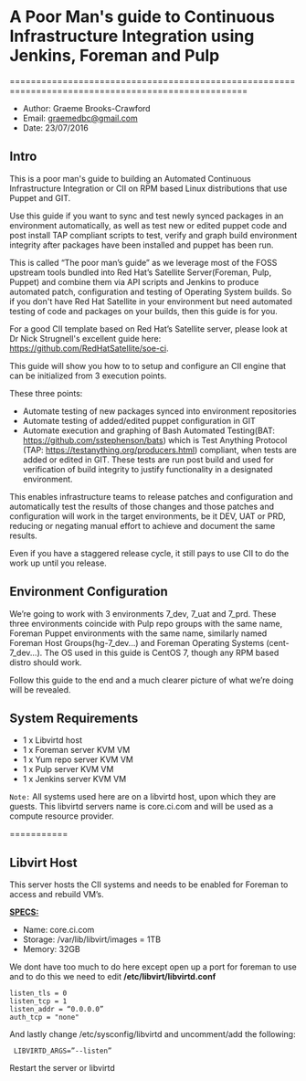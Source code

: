 # A Poor Man's guide to Continuous Infrastructure Integration using Jenkins, Foreman and Pulp
===================================================================================================

* Author: Graeme Brooks-Crawford
* Email: graemedbc@gmail.com
* Date: 23/07/2016


## Intro

This is a poor man's guide to building an Automated Continuous Infrastructure Integration or CII on RPM based Linux distributions that use Puppet and GIT. 

Use this guide if you want to sync and test newly synced packages in an environment automatically, as well as test new or edited puppet code and post install TAP compliant scripts to test, verify and graph build environment integrity after packages have been installed and puppet has been run.

This is called “The poor man’s guide” as we leverage most of the FOSS upstream tools bundled into Red Hat’s Satellite Server(Foreman, Pulp, Puppet) and combine them via API scripts and Jenkins to produce automated patch, configuration and testing of Operating System builds. So if you don't have Red Hat Satellite in your environment but need automated testing of code and packages on your builds, then this guide is for you.

 For a good CII template based on Red Hat’s Satellite server, please look at Dr Nick Strugnell's excellent guide here: https://github.com/RedHatSatellite/soe-ci.
 
 This guide will show you how to to setup and configure an CII engine that can be initialized from 3 execution points.

These three points:

* Automate testing of new packages synced into environment repositories
* Automate testing of added/edited puppet configuration in GIT
* Automate execution and graphing of Bash Automated Testing(BAT: https://github.com/sstephenson/bats) which is Test      Anything Protocol (TAP: https://testanything.org/producers.html) compliant, when tests are added or edited in GIT. These tests are run post build and used for verification of build integrity to justify functionality in a designated environment.

This enables infrastructure teams to release patches and configuration and automatically test the results of those changes and those patches and configuration will work in the target environments, be it DEV, UAT or PRD, reducing or negating manual effort to achieve and document the same results.

Even if you have a staggered release cycle, it still pays to use CII to do the work up until you release.

## Environment Configuration

We’re going to work with 3 environments 7_dev, 7_uat and 7_prd. These three environments coincide with Pulp repo groups with the same name, Foreman Puppet environments with the same name, similarly named Foreman Host Groups(hg-7_dev...) and Foreman Operating Systems (cent-7_dev...). The OS used in this guide is CentOS 7, though any RPM based distro should work.

Follow this guide to the end and a much clearer picture of what we’re doing will be revealed.

## System Requirements

* 1 x Libvirtd host
* 1 x Foreman server KVM VM
* 1 x Yum repo server KVM VM
* 1 x Pulp server KVM VM
* 1 x Jenkins server KVM VM

`Note:` All systems used here are on a libvirtd host, upon which they are guests. This libvirtd servers name is core.ci.com and will be used as a compute resource provider.

===========
## Libvirt Host

This server hosts the CII systems and needs to be enabled for  Foreman to  access and rebuild VM’s.

<b><u>SPECS:</u></b>
* Name: core.ci.com
* Storage: /var/lib/libvirt/images = 1TB
* Memory: 32GB

We dont have too much to do here except open up a port for foreman to use and to do this we need to edit <b>/etc/libvirt/libvirtd.conf</b>
```
listen_tls = 0
listen_tcp = 1
listen_addr = “0.0.0.0”
auth_tcp = "none"
```

And lastly change /etc/sysconfig/libvirtd and uncomment/add the following:
```
 LIBVIRTD_ARGS=”--listen”
```
Restart the server or libvirtd
